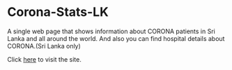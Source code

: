 # Corona-Stats-LK
A single web page that shows information about CORONA patients in Sri Lanka and all around the world.
And also you can find hospital details about CORONA.(Sri Lanka only)

Click <a href="https://corona-stats-lk.herokuapp.com/" target="_blank">here</a> to visit the site.